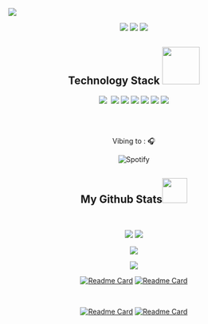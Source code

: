 <p align="center">
 
</p align="center">
<img src="https://github.com/rmschick99/rmschick99/blob/main/images/banner.png" />

<p align="center">
 
 <img src="https://badges.pufler.dev/visits/rmschick99/rmschick99"/> 
 <!-- <img src="https://badges.pufler.dev/years/ritik307"/> -->
 <img src="https://badges.pufler.dev/repos/rmschick99"/>
 <img src="https://badges.pufler.dev/commits/monthly/rmschick99" />

</p>


<h2 align="center">Technology Stack <img src="https://github.com/demartini/demartini/blob/master/code.gif" width="75"></h2>
<p align="center">
<img src="https://img.shields.io/badge/go-%2300ADD8.svg?style=flat-square&logo=go&logoColor=white"/>
<img scr="https://img.shields.io/badge/C%2B%2B-00599C?style=flat&logo=c%2B%2B&logoColor=white"/>
<img src="https://img.shields.io/badge/-C++-00599C?style=flat-square&logo=c"/>
<img src="https://img.shields.io/badge/-HTML5-E34F26?style=flat-square&logo=html5&logoColor=white"/>
<img src="https://img.shields.io/badge/-JavaScript-black?style=flat-square&logo=javascript"/>
<img src="https://img.shields.io/badge/-Nodejs-black?style=flat-square&logo=Node.js"/>
<img src="https://img.shields.io/badge/-GitHub-black?style=flat-square&logo=github"/>
 <img src="https://img.shields.io/badge/Visual_Studio_Code-0078D4?style=flat&logo=visual%20studio%20code&logoColor=white"/>
</p>

<br><br> <p align="center"> Vibing to : 🎧  </strong></p>
<div align="center">
 
![Spotify](https://spotify-recently-played-readme.vercel.app/api?user=22oczbfweerc5tq7eedfy6lky&count=3&width=600) <br>
 
</div>
<h2 align="center">
  My Github Stats<img src="https://media.giphy.com/media/VgCDAzcKvsR6OM0uWg/giphy.gif" width="50">
</h2>
 
<br>

<p align = "center">
  <img  src = "https://github-readme-stats.vercel.app/api?username=rmschick99&count_private=true&hide=stars,issues&show_icons=true&theme=radical&line_height=27">
  <img src = "https://github-readme-stats.vercel.app/api/top-langs/?username=rmschick99&hide=html,css,java,shaderlab,kotlin,hlsl&theme=radical">
</p>

<p align = "center">
 <img  src="https://github-readme-streak-stats.herokuapp.com/?user=rmschick99&&count_private=trueshow_icons=true&locale=en&layout=compact&theme=radical&line_height=0" />
</p> 

<p align = "center">
 <img src="https://activity-graph.herokuapp.com/graph?username=rmschick99&count_private=true&theme=redical">
</p>
<div align = "center">
 
[![Readme Card](https://github-readme-stats.vercel.app/api/pin/?username=rmschick99&repo=CYDERES-Challenge&theme=radical)](https://github.com/rmschick99/CYDERES-Challenge)
[![Readme Card](https://github-readme-stats.vercel.app/api/pin/?username=rmschick99&repo=fetchBackendExercise&theme=radical)](https://github.com/rmschick99/fetchBackendExercise)
 
</div>
<br>
<div align = "center">

[![Readme Card](https://github-readme-stats.vercel.app/api/pin/?username=rmschick99&repo=GoLang-Showcase&theme=radical)](https://github.com/rmschick99/GoLang-Showcase)
[![Readme Card](https://github-readme-stats.vercel.app/api/pin/?username=rmschick99&repo=Cpp-Showcase&theme=radical)](https://github.com/rmschick99/Cpp-Showcase)
 
</div>
